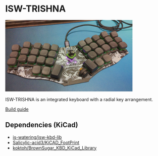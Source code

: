 # ISW-TRISHNA
<img src="img/mounting-example.jpg" width="80%">

ISW-TRISHNA is an integrated keyboard with a radial key arrangement.

[Build guide](doc/buildguide.md)

## Dependencies (KiCad)
* [is-watering/isw-kbd-lib](https://github.com/is-watering/isw-kbd-lib)
* [Salicylic-acid3/KiCAD_FootPrint](https://github.com/Salicylic-acid3/KiCAD_FootPrint)
* [koktoh/BrownSugar_KBD_KiCad_Library](https://github.com/koktoh/BrownSugar_KBD_KiCad_Library)
